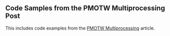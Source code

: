 ## Code Samples from the PMOTW Multiprocessing Post

This includes code examples from the
[PMOTW Multiprocessing](http://pymotw.com/2/multiprocessing/) article.
